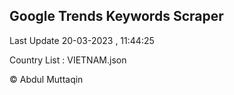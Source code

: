 

## Google Trends Keywords Scraper 
 
Last Update 20-03-2023 , 11:44:25

Country List :
VIETNAM.json



© Abdul Muttaqin 
